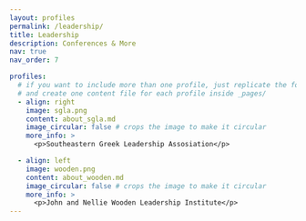 ```yaml
---
layout: profiles
permalink: /leadership/
title: Leadership
description: Conferences & More
nav: true
nav_order: 7

profiles:
  # if you want to include more than one profile, just replicate the following block
  # and create one content file for each profile inside _pages/
  - align: right
    image: sgla.png
    content: about_sgla.md
    image_circular: false # crops the image to make it circular
    more_info: >
      <p>Southeastern Greek Leadership Assosiation</p>

  - align: left
    image: wooden.png
    content: about_wooden.md
    image_circular: false # crops the image to make it circular
    more_info: >
      <p>John and Nellie Wooden Leadership Institute</p>
---
```


